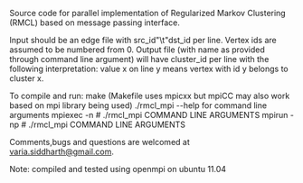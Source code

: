 Source code for parallel implementation of Regularized Markov Clustering (RMCL) based on message passing interface. 

Input should be an edge file with src_id"\t"dst_id per line. Vertex ids are assumed to be numbered from 0.
Output file (with name as provided through command line argument) will have cluster_id per line with the following interpretation:
value x on line y means vertex with id y belongs to cluster x.

To compile and run:
make			(Makefile uses mpicxx but mpiCC may also work based on mpi library being used)
./rmcl_mpi --help for command line arguments
mpiexec -n # ./rmcl_mpi	COMMAND LINE ARGUMENTS
mpirun -np # ./rmcl_mpi COMMAND LINE ARGUMENTS

Comments,bugs and questions are welcomed at varia.siddharth@gmail.com.



Note: compiled and tested using openmpi on ubuntu 11.04
